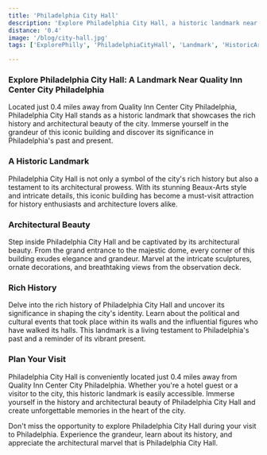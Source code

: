 ```yaml
---
title: 'Philadelphia City Hall'
description: 'Explore Philadelphia City Hall, a historic landmark near Quality Inn Center City Philadelphia.'
distance: '0.4'
image: '/blog/city-hall.jpg'
tags: ['ExplorePhilly', 'PhiladelphiaCityHall', 'Landmark', 'HistoricArchitecture', 'PhiladelphiaAttractions']

---
```


### Explore Philadelphia City Hall: A Landmark Near Quality Inn Center City Philadelphia

Located just 0.4 miles away from Quality Inn Center City Philadelphia, Philadelphia City Hall stands as a historic landmark that showcases the rich history and architectural beauty of the city. Immerse yourself in the grandeur of this iconic building and discover its significance in Philadelphia's past and present.

### A Historic Landmark

Philadelphia City Hall is not only a symbol of the city's rich history but also a testament to its architectural prowess. With its stunning Beaux-Arts style and intricate details, this iconic building has become a must-visit attraction for history enthusiasts and architecture lovers alike.

### Architectural Beauty

Step inside Philadelphia City Hall and be captivated by its architectural beauty. From the grand entrance to the majestic dome, every corner of this building exudes elegance and grandeur. Marvel at the intricate sculptures, ornate decorations, and breathtaking views from the observation deck.

### Rich History

Delve into the rich history of Philadelphia City Hall and uncover its significance in shaping the city's identity. Learn about the political and cultural events that took place within its walls and the influential figures who have walked its halls. This landmark is a living testament to Philadelphia's past and a reminder of its vibrant present.

### Plan Your Visit

Philadelphia City Hall is conveniently located just 0.4 miles away from Quality Inn Center City Philadelphia. Whether you're a hotel guest or a visitor to the city, this historic landmark is easily accessible. Immerse yourself in the history and architectural beauty of Philadelphia City Hall and create unforgettable memories in the heart of the city.

Don't miss the opportunity to explore Philadelphia City Hall during your visit to Philadelphia. Experience the grandeur, learn about its history, and appreciate the architectural marvel that is Philadelphia City Hall.

